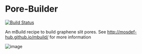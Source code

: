 # Pore-Builder 
[![Build Status](https://travis-ci.org/rmatsum836/Pore-Builder.svg?branch=master)](https://travis-ci.org/rmatsum836/Pore-Builder) <br>

An mBuild recipe to build graphene slit pores.  See
http://mosdef-hub.github.io/mbuild/ for more information

![image](https://user-images.githubusercontent.com/25011342/68546370-838f9880-03a3-11ea-8db6-232c0d7a6dff.png)


